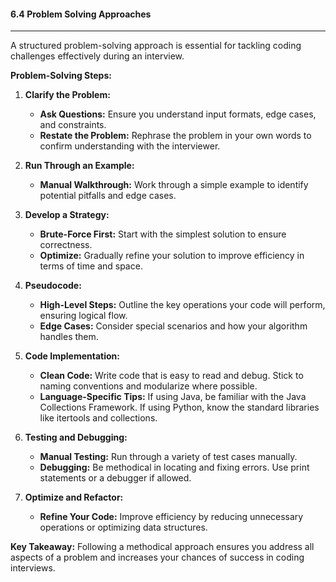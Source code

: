 #### 6.4 Problem Solving Approaches

---

A structured problem-solving approach is essential for tackling coding challenges effectively during an interview.

**Problem-Solving Steps:**

1. **Clarify the Problem:**
   - **Ask Questions:** Ensure you understand input formats, edge cases, and constraints.
   - **Restate the Problem:** Rephrase the problem in your own words to confirm understanding with the interviewer.

2. **Run Through an Example:**
   - **Manual Walkthrough:** Work through a simple example to identify potential pitfalls and edge cases.

3. **Develop a Strategy:**
   - **Brute-Force First:** Start with the simplest solution to ensure correctness.
   - **Optimize:** Gradually refine your solution to improve efficiency in terms of time and space.

4. **Pseudocode:**
   - **High-Level Steps:** Outline the key operations your code will perform, ensuring logical flow.
   - **Edge Cases:** Consider special scenarios and how your algorithm handles them.

5. **Code Implementation:**
   - **Clean Code:** Write code that is easy to read and debug. Stick to naming conventions and modularize where possible.
   - **Language-Specific Tips:** If using Java, be familiar with the Java Collections Framework. If using Python, know the standard libraries like itertools and collections.

6. **Testing and Debugging:**
   - **Manual Testing:** Run through a variety of test cases manually.
   - **Debugging:** Be methodical in locating and fixing errors. Use print statements or a debugger if allowed.

7. **Optimize and Refactor:**
   - **Refine Your Code:** Improve efficiency by reducing unnecessary operations or optimizing data structures.

**Key Takeaway:**
Following a methodical approach ensures you address all aspects of a problem and increases your chances of success in coding interviews.